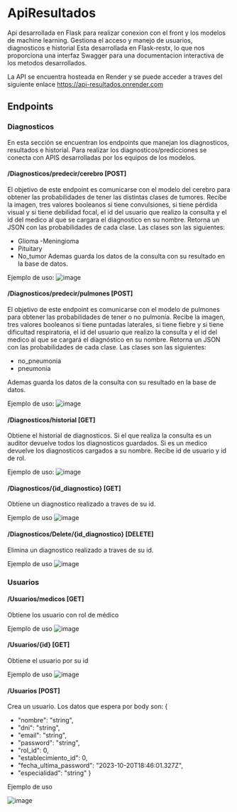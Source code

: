 # ApiResultados
Api desarrollada en Flask para realizar conexion con el front y los modelos de machine learning.
Gestiona el acceso y manejo de usuarios, diagnosticos e historial
Esta desarrollada en Flask-restx, lo que nos proporciona una interfaz Swagger para una documentacion interactiva de los metodos desarrollados.

La API se encuentra hosteada en Render y se puede acceder a traves del siguiente enlace
https://api-resultados.onrender.com

## Endpoints

### Diagnosticos

En esta sección se encuentran los endpoints que manejan los diagnosticos, resultados e historial. Para realizar los diagnosticos/predicciones se conecta con APIS desarrolladas por los equipos de los modelos.

#### /Diagnosticos/predecir/cerebro [POST]

El objetivo de este endpoint es comunicarse con el modelo del cerebro para obtener las probabilidades de tener las distintas clases de tumores.
Recibe la imagen, tres valores booleanos si tiene convulsiones, si tiene pérdida visual y si tiene debilidad focal, el id del usuario que realizo la consulta y el id del medico al que se cargara
el diagnostico en su nombre.
Retorna un JSON con las probabilidades de cada clase. Las clases son las siguientes:
- Glioma
-Meningioma
- Pituitary
- No_tumor
Ademas guarda los datos de la consulta con su resultado en la base de datos.

Ejemplo de uso:
![image](https://github.com/LucasPrieto30/ApiResultados/assets/66337029/020488c5-9ba6-47a8-8a66-8181691f4324)

#### /Diagnosticos/predecir/pulmones [POST]

El objetivo de este endpoint es comunicarse con el modelo de pulmones para obtener las probabilidades de tener o no pulmonía.
Recibe la imagen, tres valores booleanos si tiene puntadas laterales, si tiene fiebre y si tiene dificultad respiratoria, el id del usuario que realizo la consulta y el id del medico al que se cargará
el diagnóstico en su nombre.
Retorna un JSON con las probabilidades de cada clase. Las clases son las siguientes:
- no_pneumonia
- pneumonia

Ademas guarda los datos de la consulta con su resultado en la base de datos.

Ejemplo de uso:
![image](https://github.com/LucasPrieto30/ApiResultados/assets/66337029/f7bc1b27-1c54-4d7b-88db-d0d592f8374d)


#### /Diagnosticos/historial [GET]

Obtiene el historial de diagnosticos. Si el que realiza la consulta es un auditor devuelve todos los diagnosticos guardados. Si es un medico devuelve los diagnosticos cargados a su nombre.
Recibe id de usuario y id de rol.

Ejemplo de uso:
![image](https://github.com/LucasPrieto30/ApiResultados/assets/66337029/3e7252eb-fce7-42de-90c4-24eee6a2ca12)

#### /Diagnosticos/{id_diagnostico} [GET]

Obtiene un diagnostico realizado a traves de su id.

Ejemplo de uso
![image](https://github.com/LucasPrieto30/ApiResultados/assets/66337029/25436270-3a5f-47c1-b936-a6f5d59f13c6)

#### /Diagnosticos/Delete/{id_diagnostico} [DELETE]

Elimina un diagnostico realizado a traves de su id.

Ejemplo de uso
![image](https://github.com/LucasPrieto30/ApiResultados/assets/66337029/a6abdd5d-081b-45c3-b065-dacbf6b6b46f)

### Usuarios

#### /Usuarios/medicos [GET]

Obtiene los usuario con rol de médico

Ejemplo de uso
![image](https://github.com/LucasPrieto30/ApiResultados/assets/66337029/c3ad6f1f-a191-4741-99cd-ab1c21a5f198)

#### /Usuarios/{id} [GET]

Obtiene el usuario por su id

Ejemplo de uso
![image](https://github.com/LucasPrieto30/ApiResultados/assets/66337029/3906373d-4ae3-4a52-9fcc-cc9c020fb24f)


#### /Usuarios [POST]

Crea un usuario. Los datos que espera por body son:
{
  - "nombre": "string",
  - "dni": "string",
  - "email": "string",
  - "password": "string",
  - "rol_id": 0,
  - "establecimiento_id": 0,
  - "fecha_ultima_password": "2023-10-20T18:46:01.327Z",
  - "especialidad": "string"
}

Ejemplo de uso

![image](https://github.com/LucasPrieto30/ApiResultados/assets/66337029/0b3408c0-ab18-4a42-b403-801280f43084)


